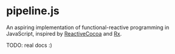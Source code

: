 # pipeline.js

An aspiring implementation of functional-reactive programming in JavaScript, inspired by [ReactiveCocoa](https://github.com/ReactiveCocoa/ReactiveCocoa) and [Rx](https://github.com/Reactive-Extensions/RxJS).

TODO: real docs :)
